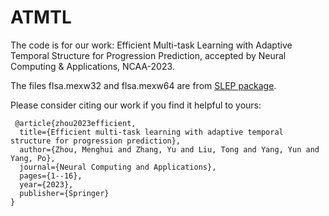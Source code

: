 # ATMTL
The code is for our work: Efficient Multi-task Learning with Adaptive Temporal Structure for Progression Prediction, accepted by Neural Computing & Applications, NCAA-2023.

The files flsa.mexw32 and flsa.mexw64 are from [SLEP package](https://github.com/jiayuzhou/SLEP).

Please consider citing our work if you find it helpful to yours:

```
 @article{zhou2023efficient,
  title={Efficient multi-task learning with adaptive temporal structure for progression prediction},
  author={Zhou, Menghui and Zhang, Yu and Liu, Tong and Yang, Yun and Yang, Po},
  journal={Neural Computing and Applications},
  pages={1--16},
  year={2023},
  publisher={Springer}
}

```
